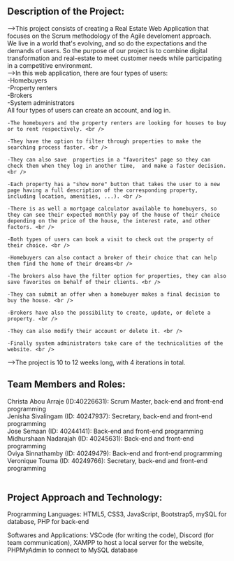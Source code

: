 ## Description of the Project: 
-->This project consists of creating a Real Estate Web Application that focuses on the Scrum methodology of the Agile develoment approach. <br /> 
  We live in a world that's evolving, and so do the expectations and the demands of users. So the purpose of our project is to combine digital transformation and real-estate to meet customer needs while   participating in a competitive environment. <br />
-->In this web application, there are four types of users: <br />
    -Homebuyers<br />
    -Property renters <br />
    -Brokers<br />
    -System administrators <br />
  All four types of users can create an account, and log in. <br />
  
    -The homebuyers and the property renters are looking for houses to buy or to rent respectively. <br />
    
    -They have the option to filter through properties to make the searching process faster. <br />
    
    -They can also save  properties in a "favorites" page so they can check them when they log in another time,  and make a faster decision.<br /> 
    
    -Each property has a "show more" button that takes the user to a new page having a full description of the corresponding property, including location, amenities, ...). <br />
    
    -There is as well a mortgage calculator available to homebuyers, so they can see their expected monthly pay of the house of their choice depending on the price of the house, the interest rate, and other factors. <br />
    
    -Both types of users can book a visit to check out the property of their choice. <br />
    
    -Homebuyers can also contact a broker of their choice that can help them find the home of their dreams<br />

    -The brokers also have the filter option for properties, they can also save favorites on behalf of their clients. <br /> 
    
    -They can submit an offer when a homebuyer makes a final decision to buy the house. <br />
    
    -Brokers have also the possibility to create, update, or delete a property. <br />
    
    -They can also modify their account or delete it. <br />
    
    -Finally system administrators take care of the technicalities of the website. <br />
    

-->The project is 10 to 12 weeks long, with 4 iterations in total. <br />

## Team Members and Roles:<br />
Christa Abou Arraje (ID:40226631): Scrum Master, back-end and front-end programming<br />
Jenisha Sivalingam (ID: 40247937): Secretary, back-end and front-end programming<br />
Jose Semaan (ID: 40244141): Back-end and front-end programming<br />
Midhurshaan Nadarajah (ID: 40245631): Back-end and front-end programming<br />
Oviya Sinnathamby (ID: 40249479): Back-end and front-end programming<br />
Veronique Touma (ID: 40249766): Secretary, back-end and front-end programming<br /><br />

## Project Approach and Technology: <br />
Programming Languages: HTML5, CSS3, JavaScript, Bootstrap5, mySQL for database, PHP for back-end<br />

Softwares and Applications: VSCode (for writing the code), Discord (for team communication), XAMPP to host a local server for the website, PHPMyAdmin to connect to MySQL database<br />


